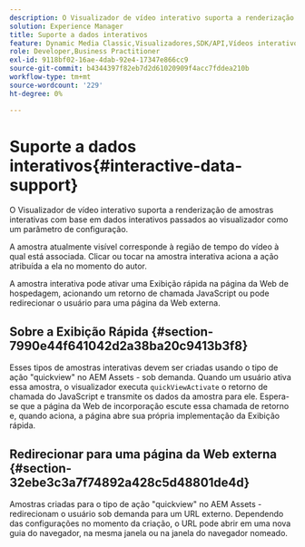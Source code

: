 ```yaml
---
description: O Visualizador de vídeo interativo suporta a renderização de amostras interativas com base em dados interativos passados ao visualizador como um parâmetro de configuração.
solution: Experience Manager
title: Suporte a dados interativos
feature: Dynamic Media Classic,Visualizadores,SDK/API,Vídeos interativos
role: Developer,Business Practitioner
exl-id: 9118bf02-16ae-4dab-92e4-17347e866cc9
source-git-commit: b4344397f82eb7d2d61020909f4acc7fddea210b
workflow-type: tm+mt
source-wordcount: '229'
ht-degree: 0%

---
```


# Suporte a dados interativos{#interactive-data-support}

O Visualizador de vídeo interativo suporta a renderização de amostras interativas com base em dados interativos passados ao visualizador como um parâmetro de configuração.

A amostra atualmente visível corresponde à região de tempo do vídeo à qual está associada. Clicar ou tocar na amostra interativa aciona a ação atribuída a ela no momento do autor.

A amostra interativa pode ativar uma Exibição rápida na página da Web de hospedagem, acionando um retorno de chamada JavaScript ou pode redirecionar o usuário para uma página da Web externa.

## Sobre a Exibição Rápida {#section-7990e44f641042d2a38ba20c9413b3f8}

Esses tipos de amostras interativas devem ser criadas usando o tipo de ação &quot;quickview&quot; no AEM Assets - sob demanda. Quando um usuário ativa essa amostra, o visualizador executa `quickViewActivate` o retorno de chamada do JavaScript e transmite os dados da amostra para ele. Espera-se que a página da Web de incorporação escute essa chamada de retorno e, quando aciona, a página abre sua própria implementação da Exibição rápida.

## Redirecionar para uma página da Web externa {#section-32ebe3c3a7f74892a428c5d48801de4d}

Amostras criadas para o tipo de ação &quot;quickview&quot; no AEM Assets - redirecionam o usuário sob demanda para um URL externo. Dependendo das configurações no momento da criação, o URL pode abrir em uma nova guia do navegador, na mesma janela ou na janela do navegador nomeado.

